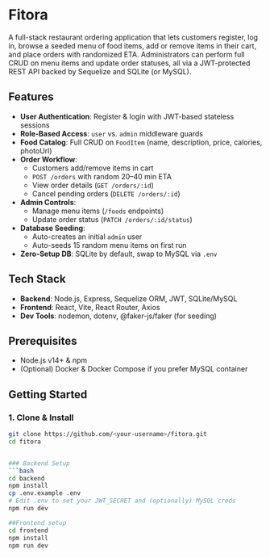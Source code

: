 # Fitora

A full-stack restaurant ordering application that lets customers register, log in, browse a seeded menu of food items, add or remove items in their cart, and place orders with randomized ETA. Administrators can perform full CRUD on menu items and update order statuses, all via a JWT-protected REST API backed by Sequelize and SQLite (or MySQL).

## Features

- **User Authentication**: Register & login with JWT-based stateless sessions  
- **Role-Based Access**: `user` vs. `admin` middleware guards  
- **Food Catalog**: Full CRUD on `FoodItem` (name, description, price, calories, photoUrl)  
- **Order Workflow**:  
  - Customers add/remove items in cart  
  - `POST /orders` with random 20–40 min ETA  
  - View order details (`GET /orders/:id`)  
  - Cancel pending orders (`DELETE /orders/:id`)  
- **Admin Controls**:  
  - Manage menu items (`/foods` endpoints)  
  - Update order status (`PATCH /orders/:id/status`)  
- **Database Seeding**:  
  - Auto-creates an initial `admin` user  
  - Auto-seeds 15 random menu items on first run  
- **Zero-Setup DB**: SQLite by default, swap to MySQL via `.env`

## Tech Stack

- **Backend**: Node.js, Express, Sequelize ORM, JWT, SQLite/MySQL  
- **Frontend**: React, Vite, React Router, Axios  
- **Dev Tools**: nodemon, dotenv, @faker-js/faker (for seeding)

## Prerequisites

- Node.js v14+ & npm  
- (Optional) Docker & Docker Compose if you prefer MySQL container

## Getting Started

### 1. Clone & Install

```bash
git clone https://github.com/<your-username>/fitora.git
cd fitora


### Backend Setup
```bash
cd backend
npm install
cp .env.example .env
# Edit .env to set your JWT_SECRET and (optionally) MySQL creds
npm run dev

##Frontend setup
cd frontend
npm install
npm run dev


